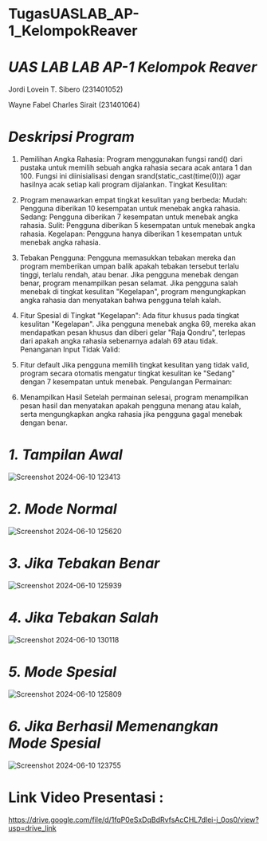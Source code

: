 # TugasUASLAB_AP-1_KelompokReaver
# _UAS LAB LAB AP-1 Kelompok Reaver_

Jordi Lovein T. Sibero (231401052)

Wayne Fabel Charles Sirait (231401064)

# _Deskripsi Program_

1. Pemilihan Angka Rahasia:
Program menggunakan fungsi rand() dari pustaka <cstdlib> untuk memilih sebuah angka rahasia secara acak antara 1 dan 100. Fungsi ini diinisialisasi dengan srand(static_cast<unsigned int>(time(0))) agar hasilnya acak setiap kali program dijalankan.
Tingkat Kesulitan:

2. Program menawarkan empat tingkat kesulitan yang berbeda:
Mudah: Pengguna diberikan 10 kesempatan untuk menebak angka rahasia.
Sedang: Pengguna diberikan 7 kesempatan untuk menebak angka rahasia.
Sulit: Pengguna diberikan 5 kesempatan untuk menebak angka rahasia.
Kegelapan: Pengguna hanya diberikan 1 kesempatan untuk menebak angka rahasia.

3. Tebakan Pengguna:
Pengguna memasukkan tebakan mereka dan program memberikan umpan balik apakah tebakan tersebut terlalu tinggi, terlalu rendah, atau benar.
Jika pengguna menebak dengan benar, program menampilkan pesan selamat.
Jika pengguna salah menebak di tingkat kesulitan "Kegelapan", program mengungkapkan angka rahasia dan menyatakan bahwa pengguna telah kalah.

4. Fitur Spesial di Tingkat "Kegelapan":
Ada fitur khusus pada tingkat kesulitan "Kegelapan". Jika pengguna menebak angka 69, mereka akan mendapatkan pesan khusus dan diberi gelar "Raja Qondru", terlepas dari apakah angka rahasia sebenarnya adalah 69 atau tidak.
Penanganan Input Tidak Valid:

5. Fitur default
Jika pengguna memilih tingkat kesulitan yang tidak valid, program secara otomatis mengatur tingkat kesulitan ke "Sedang" dengan 7 kesempatan untuk menebak.
Pengulangan Permainan:

6. Menampilkan Hasil
Setelah permainan selesai, program menampilkan pesan hasil dan menyatakan apakah pengguna menang atau kalah, serta mengungkapkan angka rahasia jika pengguna gagal menebak dengan benar.

# _1. Tampilan Awal_
![Screenshot 2024-06-10 123413](https://github.com/JordiLoveinTSibero-231401052/TugasUASLAB_AP-1_KelompokReaver/assets/151598727/341d48e4-23e9-4bdc-b243-08fbd3670fdc)

# _2. Mode Normal_
![Screenshot 2024-06-10 125620](https://github.com/JordiLoveinTSibero-231401052/TugasUASLAB_AP-1_KelompokReaver/assets/151598727/5bf2125d-7e78-4354-9202-e40d09f23ea3)

# _3. Jika Tebakan Benar_
![Screenshot 2024-06-10 125939](https://github.com/JordiLoveinTSibero-231401052/TugasUASLAB_AP-1_KelompokReaver/assets/151598727/86d8990c-973e-43ab-ba73-49e9f4196897)

# _4. Jika Tebakan Salah_
![Screenshot 2024-06-10 130118](https://github.com/JordiLoveinTSibero-231401052/TugasUASLAB_AP-1_KelompokReaver/assets/151598727/349d91e6-8341-4938-a355-e9c99c8541ea)

# _5. Mode Spesial_
![Screenshot 2024-06-10 125809](https://github.com/JordiLoveinTSibero-231401052/TugasUASLAB_AP-1_KelompokReaver/assets/151598727/40e93ffe-5932-466a-9a5a-02b995f42763)

# _6. Jika Berhasil Memenangkan Mode Spesial_
![Screenshot 2024-06-10 123755](https://github.com/JordiLoveinTSibero-231401052/TugasUASLAB_AP-1_KelompokReaver/assets/151598727/42b70f44-2abb-43bb-aa65-01777009cb4a)


# Link Video Presentasi :
https://drive.google.com/file/d/1fqP0eSxDqBdRvfsAcCHL7dlei-j_0os0/view?usp=drive_link





